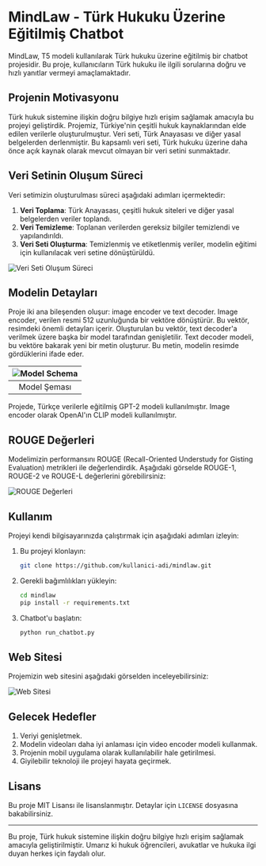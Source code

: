 # MindLaw - Türk Hukuku Üzerine Eğitilmiş Chatbot

MindLaw, T5 modeli kullanılarak Türk hukuku üzerine eğitilmiş bir chatbot projesidir. Bu proje, kullanıcıların Türk hukuku ile ilgili sorularına doğru ve hızlı yanıtlar vermeyi amaçlamaktadır.

## Projenin Motivasyonu

Türk hukuk sistemine ilişkin doğru bilgiye hızlı erişim sağlamak amacıyla bu projeyi geliştirdik. Projemiz, Türkiye'nin çeşitli hukuk kaynaklarından elde edilen verilerle oluşturulmuştur. Veri seti, Türk Anayasası ve diğer yasal belgelerden derlenmiştir. Bu kapsamlı veri seti, Türk hukuku üzerine daha önce açık kaynak olarak mevcut olmayan bir veri setini sunmaktadır.

## Veri Setinin Oluşum Süreci

Veri setimizin oluşturulması süreci aşağıdaki adımları içermektedir:

1. **Veri Toplama**: Türk Anayasası, çeşitli hukuk siteleri ve diğer yasal belgelerden veriler toplandı.
2. **Veri Temizleme**: Toplanan verilerden gereksiz bilgiler temizlendi ve yapılandırıldı.
3. **Veri Seti Oluşturma**: Temizlenmiş ve etiketlenmiş veriler, modelin eğitimi için kullanılacak veri setine dönüştürüldü.

![Veri Seti Oluşum Süreci](https://user-images.githubusercontent.com/your-data-process-image.png)

## Modelin Detayları

Proje iki ana bileşenden oluşur: image encoder ve text decoder. Image encoder, verilen resmi 512 uzunluğunda bir vektöre dönüştürür. Bu vektör, resimdeki önemli detayları içerir. Oluşturulan bu vektör, text decoder'a verilmek üzere başka bir model tarafından genişletilir. Text decoder modeli, bu vektöre bakarak yeni bir metin oluşturur. Bu metin, modelin resimde gördüklerini ifade eder.

| ![Model Schema](https://user-images.githubusercontent.com/your-model-schema.png) |
|:--:|
| Model Şeması |

Projede, Türkçe verilerle eğitilmiş GPT-2 modeli kullanılmıştır. Image encoder olarak OpenAI'ın CLIP modeli kullanılmıştır.

## ROUGE Değerleri

Modelimizin performansını ROUGE (Recall-Oriented Understudy for Gisting Evaluation) metrikleri ile değerlendirdik. Aşağıdaki görselde ROUGE-1, ROUGE-2 ve ROUGE-L değerlerini görebilirsiniz:

![ROUGE Değerleri](https://user-images.githubusercontent.com/your-rouge-image.png)

## Kullanım

Projeyi kendi bilgisayarınızda çalıştırmak için aşağıdaki adımları izleyin:

1. Bu projeyi klonlayın:
   ```sh
   git clone https://github.com/kullanici-adi/mindlaw.git
   ```

2. Gerekli bağımlılıkları yükleyin:
   ```sh
   cd mindlaw
   pip install -r requirements.txt
   ```

3. Chatbot'u başlatın:
   ```sh
   python run_chatbot.py
   ```
## Web Sitesi

Projemizin web sitesini aşağıdaki görselden inceleyebilirsiniz:

![Web Sitesi](https://user-images.githubusercontent.com/your-website-image.png)

## Gelecek Hedefler

1. Veriyi genişletmek.
2. Modelin videoları daha iyi anlaması için video encoder modeli kullanmak.
3. Projenin mobil uygulama olarak kullanılabilir hale getirilmesi.
4. Giyilebilir teknoloji ile projeyi hayata geçirmek.

## Lisans

Bu proje MIT Lisansı ile lisanslanmıştır. Detaylar için `LICENSE` dosyasına bakabilirsiniz.

---

Bu proje, Türk hukuk sistemine ilişkin doğru bilgiye hızlı erişim sağlamak amacıyla geliştirilmiştir. Umarız ki hukuk öğrencileri, avukatlar ve hukuka ilgi duyan herkes için faydalı olur.
